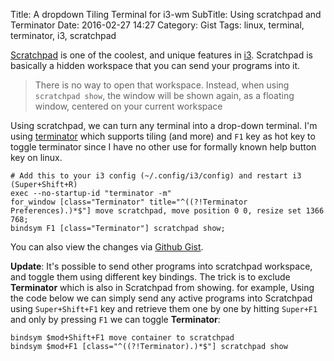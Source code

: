 Title: A dropdown Tiling Terminal for i3-wm
SubTitle: Using scratchpad and Terminator
Date: 2016-02-27 14:27
Category: Gist
Tags: linux, terminal, terminator, i3, scratchpad


[Scratchpad](http://i3wm.org/docs/userguide.html#_scratchpad) is one of the
coolest, and unique features in [i3](http://i3wm.org). Scratchpad is basically a
hidden workspace that you can send your programs into it.

> There is no way to open that workspace. Instead, when using `scratchpad show`,
the window will be shown again, as a floating window, centered on your current
workspace

Using scratchpad, we can turn any terminal into a drop-down terminal. I'm using [terminator](http://www.tenshu.net/p/terminator.html) which supports tiling (and more)
and `F1` key as hot key to toggle terminator since I have no other use for formally
known help button key on linux.

```
# Add this to your i3 config (~/.config/i3/config) and restart i3 (Super+Shift+R)
exec --no-startup-id "terminator -m"
for_window [class="Terminator" title="^((?!Terminator Preferences).)*$"] move scratchpad, move position 0 0, resize set 1366 768;
bindsym F1 [class="Terminator"] scratchpad show;
```
You can also view the changes via [Github Gist](https://gist.github.com/bijanebrahimi/6641e8022dffb2e6a5dd).

**Update**: It's possible to send other programs into scratchpad workspace, and
toggle them using different key bindings. The trick is to exclude **Terminator**
which is also in Scratchpad from showing. for example, Using the code below we
can simply send any active programs into Scratchpad using `Super+Shift+F1` key
and retrieve them one by one by hitting `Super+F1` and only by pressing `F1` we
can toggle **Terminator**:

```
bindsym $mod+Shift+F1 move container to scratchpad
bindsym $mod+F1 [class="^((?!Terminator).)*$"] scratchpad show
```
